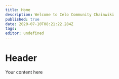 ```yaml
---
title: Home
description: Welcome to Celo Community Chainwiki
published: true
date: 2020-07-10T08:21:22.284Z
tags: 
editor: undefined
---
```


# Header
Your content here